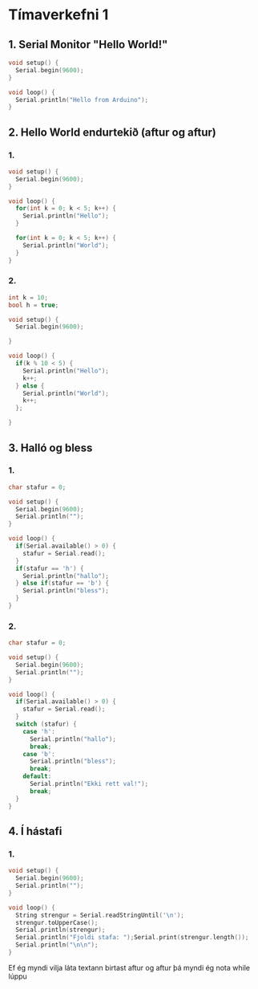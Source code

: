 # Tímaverkefni 1

## 1. Serial Monitor "Hello World!"

```cpp
void setup() {
  Serial.begin(9600); 
}

void loop() {
  Serial.println("Hello from Arduino");
}
```

## 2. Hello World endurtekið (aftur og aftur)

### 1.

```cpp
void setup() {
  Serial.begin(9600);
}

void loop() {
  for(int k = 0; k < 5; k++) {
    Serial.println("Hello");
  }

  for(int k = 0; k < 5; k++) {
    Serial.println("World");
  }
}
```

### 2.

```cpp
int k = 10;
bool h = true;

void setup() {
  Serial.begin(9600);

}

void loop() {
  if(k % 10 < 5) {
    Serial.println("Hello");
    k++;
  } else {
    Serial.println("World");
    k++;
  };

}
```

## 3. Halló og bless

### 1.

```cpp
char stafur = 0;

void setup() {
  Serial.begin(9600);
  Serial.println("");
}

void loop() {
  if(Serial.available() > 0) {
    stafur = Serial.read();
  }
  if(stafur == 'h') {
    Serial.println("hallo");
  } else if(stafur == 'b') {
    Serial.println("bless");
  }
}
```

### 2.

```cpp
char stafur = 0;

void setup() {
  Serial.begin(9600);
  Serial.println("");
}

void loop() {
  if(Serial.available() > 0) {
    stafur = Serial.read();
  }
  switch (stafur) {
    case 'h':
      Serial.println("hallo");
      break;
    case 'b':
      Serial.println("bless");
      break;
    default:
      Serial.println("Ekki rett val!");
      break;
  }
}
```

## 4. Í hástafi

### 1.

```cpp
void setup() {
  Serial.begin(9600);
  Serial.println("");
}

void loop() {
  String strengur = Serial.readStringUntil('\n');
  strengur.toUpperCase();
  Serial.println(strengur);
  Serial.println("Fjoldi stafa: ");Serial.print(strengur.length());
  Serial.println("\n\n");
}
```

Ef ég myndi vilja láta textann birtast aftur og aftur þá myndi ég nota while lúppu
